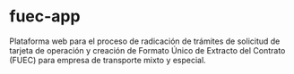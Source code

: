 # fuec-app
Plataforma web para el proceso de radicación de trámites de solicitud de tarjeta de operación y creación de Formato Único de Extracto del Contrato (FUEC) para empresa de transporte mixto y especial.

